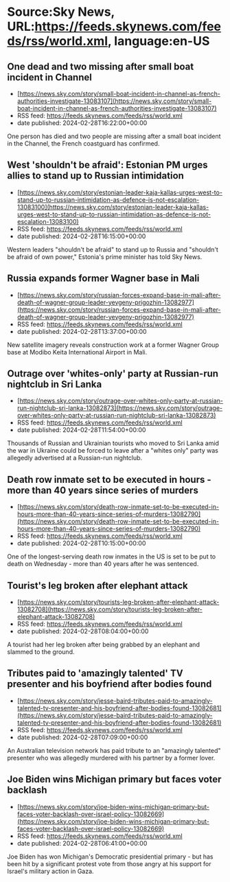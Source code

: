 # Source:Sky News, URL:https://feeds.skynews.com/feeds/rss/world.xml, language:en-US

## One dead and two missing after small boat incident in Channel
 - [https://news.sky.com/story/small-boat-incident-in-channel-as-french-authorities-investigate-13083107](https://news.sky.com/story/small-boat-incident-in-channel-as-french-authorities-investigate-13083107)
 - RSS feed: https://feeds.skynews.com/feeds/rss/world.xml
 - date published: 2024-02-28T16:22:00+00:00

One person has died and two people are missing after a small boat incident in the Channel, the French coastguard has confirmed.

## West 'shouldn't be afraid': Estonian PM urges allies to stand up to Russian intimidation
 - [https://news.sky.com/story/estonian-leader-kaja-kallas-urges-west-to-stand-up-to-russian-intimidation-as-defence-is-not-escalation-13083100](https://news.sky.com/story/estonian-leader-kaja-kallas-urges-west-to-stand-up-to-russian-intimidation-as-defence-is-not-escalation-13083100)
 - RSS feed: https://feeds.skynews.com/feeds/rss/world.xml
 - date published: 2024-02-28T16:15:00+00:00

Western leaders "shouldn't be afraid" to stand up to Russia and "shouldn't be afraid of own power," Estonia's prime minister has told Sky News.

## Russia expands former Wagner base in Mali
 - [https://news.sky.com/story/russian-forces-expand-base-in-mali-after-death-of-wagner-group-leader-yevgeny-prigozhin-13082977](https://news.sky.com/story/russian-forces-expand-base-in-mali-after-death-of-wagner-group-leader-yevgeny-prigozhin-13082977)
 - RSS feed: https://feeds.skynews.com/feeds/rss/world.xml
 - date published: 2024-02-28T13:37:00+00:00

New satellite imagery reveals construction work at a former Wagner Group base at Modibo Keita International Airport in Mali.

## Outrage over 'whites-only' party at Russian-run nightclub in Sri Lanka
 - [https://news.sky.com/story/outrage-over-whites-only-party-at-russian-run-nightclub-sri-lanka-13082873](https://news.sky.com/story/outrage-over-whites-only-party-at-russian-run-nightclub-sri-lanka-13082873)
 - RSS feed: https://feeds.skynews.com/feeds/rss/world.xml
 - date published: 2024-02-28T11:54:00+00:00

Thousands of Russian and Ukrainian tourists who moved to Sri Lanka amid the war in Ukraine could be forced to leave after a "whites only" party was allegedly advertised at a Russian-run nightclub.

## Death row inmate set to be executed in hours - more than 40 years since series of murders
 - [https://news.sky.com/story/death-row-inmate-set-to-be-executed-in-hours-more-than-40-years-since-series-of-murders-13082790](https://news.sky.com/story/death-row-inmate-set-to-be-executed-in-hours-more-than-40-years-since-series-of-murders-13082790)
 - RSS feed: https://feeds.skynews.com/feeds/rss/world.xml
 - date published: 2024-02-28T10:15:00+00:00

One of the longest-serving death row inmates in the US is set to be put to death on Wednesday - more than 40 years after he was sentenced.

## Tourist's leg broken after elephant attack
 - [https://news.sky.com/story/tourists-leg-broken-after-elephant-attack-13082708](https://news.sky.com/story/tourists-leg-broken-after-elephant-attack-13082708)
 - RSS feed: https://feeds.skynews.com/feeds/rss/world.xml
 - date published: 2024-02-28T08:04:00+00:00

A tourist had her leg broken after being grabbed by an elephant and slammed to the ground.

## Tributes paid to 'amazingly talented' TV presenter and his boyfriend after bodies found
 - [https://news.sky.com/story/jesse-baird-tributes-paid-to-amazingly-talented-tv-presenter-and-his-boyfriend-after-bodies-found-13082681](https://news.sky.com/story/jesse-baird-tributes-paid-to-amazingly-talented-tv-presenter-and-his-boyfriend-after-bodies-found-13082681)
 - RSS feed: https://feeds.skynews.com/feeds/rss/world.xml
 - date published: 2024-02-28T07:09:00+00:00

An Australian television network has paid tribute to an "amazingly talented" presenter who was allegedly murdered with his partner by a former lover.

## Joe Biden wins Michigan primary but faces voter backlash
 - [https://news.sky.com/story/joe-biden-wins-michigan-primary-but-faces-voter-backlash-over-israel-policy-13082669](https://news.sky.com/story/joe-biden-wins-michigan-primary-but-faces-voter-backlash-over-israel-policy-13082669)
 - RSS feed: https://feeds.skynews.com/feeds/rss/world.xml
 - date published: 2024-02-28T06:41:00+00:00

Joe Biden has won Michigan's Democratic presidential primary - but has been hit by a significant protest vote from those angry at his support for Israel's military action in Gaza.

